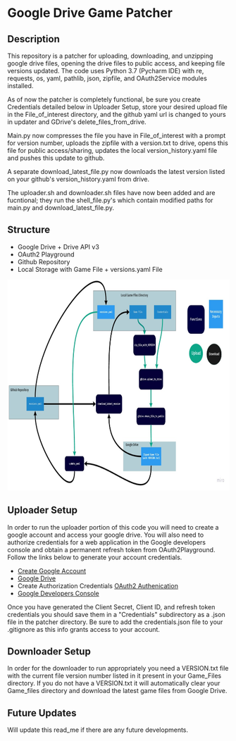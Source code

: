 # Google Drive Game Patcher

## Description
This repository is a patcher for uploading, downloading, and unzipping google drive files, opening the drive files to public access, 
and keeping file versions updated. The code uses Python 3.7 (Pycharm IDE) with re, requests, os, yaml, pathlib, json, zipfile, and OAuth2Service modules installed.

As of now the patcher is completely functional, be sure you create Credentials detailed below in Uploader Setup, store your desired upload file in the File_of_interest directory, 
and the github yaml url is changed to yours in updater and GDrive's delete_files_from_drive. 

Main.py now compresses the file you have in File_of_interest with a prompt for version number, uploads the zipfile with a version.txt to drive,
opens this file for public access/sharing, updates the local version_history.yaml file and pushes this update to github.

A separate download_latest_file.py now downloads the latest version listed on your github's version_history.yaml from drive.

The uploader.sh and downloader.sh files have now been added and are fucntional; they run the shell_file.py's which contain modified paths for main.py and download_latest_file.py.

## Structure
- Google Drive + Drive API v3
- OAuth2 Playground
- Github Repository
- Local Storage with Game File + versions.yaml File

<p align="center">
    <img width="811" height="480" src="Documentation/Patcher_Structure.jpg">
</p>


## Uploader Setup
In order to run the uploader portion of this code you will need to create a google account and access your google drive. 
You will also need to authorize credentials for a web application in the Google developers console and obtain a permanent refresh token from OAuth2Playground. 
Follow the links below to generate your account credentials.
 
- [Create Google Account](https://accounts.google.com/signup/v2/webcreateaccount?hl=en&flowName=GlifWebSignIn&flowEntry=SignUp)
- [Google Drive](https://drive.google.com/)
- Create Authorization Credentials [OAuth2 Authenication](https://developers.google.com/adwords/api/docs/guides/authentication)
- [Google Developers Console](https://console.developers.google.com/)

Once you have generated the Client Secret, Client ID, and refresh token credentials you should save them in a "Credentials" subdirectory as a .json file in the patcher directory. 
Be sure to add the credentials.json file to your .gitignore as this info grants access to your account.





## Downloader Setup
In order for the downloader to run appropriately you need a VERSION.txt file with the current file version number listed in it present in your Game_Files directory.
If you do not have a VERSION.txt it will automatically clear your Game_files directory and download the latest game files from Google Drive.

## Future Updates
Will update this read_me if there are any future developments.
